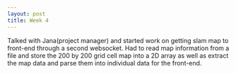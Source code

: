 ```yaml
---
layout: post
title: Week 4
---
```


Talked with Jana(project manager) and started work on getting slam map to front-end through a second websocket. Had to read map information from a file and store the 200 by 200 grid cell map into a 2D array as well as extract the map data and parse them into individual data for the front-end.

